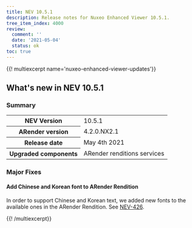 ```yaml
---
title: NEV 10.5.1
description: Release notes for Nuxeo Enhanced Viewer 10.5.1.
tree_item_index: 4000
review:
  comment: ''
  date: '2021-05-04'
  status: ok
toc: true
---
```


{{! multiexcerpt name='nuxeo-enhanced-viewer-updates'}}
## What's new in NEV 10.5.1

### Summary

<div class="table-scroll">
<table class="hover">
<tbody>
<tr>
<th colspan="1">NEV Version</th>
<td colspan="1">10.5.1</td>
</tr>
<tr>
<th colspan="1">ARender version</th>
<td colspan="1">4.2.0.NX2.1</td>
</tr>
<tr>
<th colspan="1">Release date</th>
<td colspan="1">May 4th 2021</td>
</tr>
<tr>
<th colspan="1">Upgraded components</th>
<td colspan="1">ARender renditions services</td>
</tr>
</tbody>
</table>
</div>

### Major Fixes

#### Add Chinese and Korean font to ARender Rendition

In order to support Chinese and Korean text, we added new fonts to the available ones in the ARender Rendition.
See [NEV-426](https://jira.nuxeo.com/browse/NEV-426).

{{! /multiexcerpt}}

